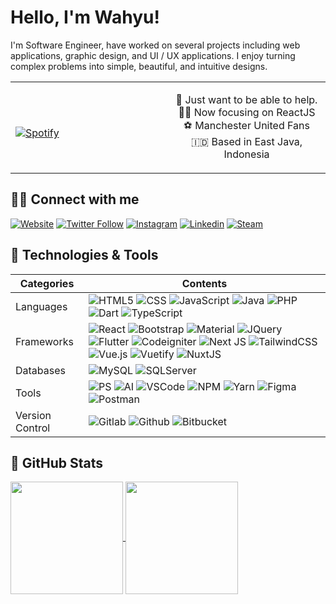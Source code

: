 # Hello, I'm Wahyu!

I'm Software Engineer, have worked on several projects including web applications, graphic design, and UI / UX applications. I enjoy turning complex problems into simple, beautiful, and intuitive designs.

<table width="100%"> 
  <tr>
  <td width="50%">
      
&nbsp; <br> [![Spotify](https://novatorem-git-master.ridiansyah.vercel.app/api/spotify)](https://open.spotify.com/user/wahyuridiansyah)

  </td>
  <td width="50%">
<p align="center">🌱  Just want to be able to help. <br>
👨‍💻  Now focusing on ReactJS <br>
⚽️  Manchester United Fans <br>
🇮🇩  Based in East Java, Indonesia
</p>
  </td>
  </table>

## 🧑‍🚀 Connect with me

[![Website](https://img.shields.io/website?label=ridiansyah.dev&style=for-the-badge&url=https%3A%2F%2Fridiansyah.dev)](https://ridiansyah.dev)
[![Twitter Follow](https://img.shields.io/badge/twitter-%231DA1F2.svg?&style=for-the-badge&logo=twitter&logoColor=white)][twitter]
[![Instagram](https://img.shields.io/badge/instagram-%23E4405F.svg?&style=for-the-badge&logo=instagram&logoColor=white)][instagram]
[![Linkedin](https://img.shields.io/badge/linkedin-%230077B5.svg?&style=for-the-badge&logo=linkedin&logoColor=white)][linkedin]
[![Steam](https://img.shields.io/badge/Steam-%23000000.svg?&style=for-the-badge&logo=steam&logoColor=white)][steam]

## 🔧 Technologies & Tools
| Categories  | Contents |
| --------- | ------------------------------------------------------------------------------------------------------------------------ |
| Languages     | ![HTML5](https://img.shields.io/badge/html5%20-%23E34F26.svg?&style=for-the-badge&logo=html5&logoColor=white) ![CSS](https://img.shields.io/badge/CSS-239120?&style=for-the-badge&logo=css3&logoColor=white) ![JavaScript](https://img.shields.io/badge/JavaScript-F7DF1E?style=for-the-badge&logo=javascript&logoColor=black) ![Java](https://img.shields.io/badge/java-%23ED8B00.svg?&style=for-the-badge&logo=java&logoColor=white) ![PHP](https://img.shields.io/badge/php-%23777BB4.svg?&style=for-the-badge&logo=php&logoColor=white)  ![Dart](https://img.shields.io/badge/dart-%230175C2.svg?&style=for-the-badge&logo=dart&logoColor=white)  ![TypeScript](https://img.shields.io/badge/TypeScript-007ACC?style=for-the-badge&logo=typescript&logoColor=white) |
| Frameworks    | ![React](https://img.shields.io/badge/react%20-%2320232a.svg?&style=for-the-badge&logo=react&logoColor=%2361DAFB) ![Bootstrap](https://img.shields.io/badge/bootstrap%20-%23563D7C.svg?&style=for-the-badge&logo=bootstrap&logoColor=white) ![Material](https://img.shields.io/badge/material%20ui%20-%230081CB.svg?&style=for-the-badge&logo=material-ui&logoColor=white) ![JQuery](https://img.shields.io/badge/jquery%20-%230769AD.svg?&style=for-the-badge&logo=jquery&logoColor=white) ![Flutter](https://img.shields.io/badge/Flutter%20-%2302569B.svg?&style=for-the-badge&logo=Flutter&logoColor=white) ![Codeigniter](https://img.shields.io/badge/codeigniter%20-%23EE4623.svg?&style=for-the-badge&logo=Codeigniter&logoColor=white) ![Next JS](https://img.shields.io/badge/Next-black?style=for-the-badge&logo=next.js&logoColor=white) ![TailwindCSS](https://img.shields.io/badge/tailwindcss-%2338B2AC.svg?style=for-the-badge&logo=tailwind-css&logoColor=white) ![Vue.js](https://img.shields.io/badge/vuejs-%2335495e.svg?style=for-the-badge&logo=vuedotjs&logoColor=%234FC08D) ![Vuetify](https://img.shields.io/badge/Vuetify-1867C0?style=for-the-badge&logo=vuetify&logoColor=AEDDFF) ![NuxtJS](https://img.shields.io/badge/Nuxt-black?style=for-the-badge&logo=nuxt.js&logoColor=white) |
| Databases     | ![MySQL](https://img.shields.io/badge/MySQL-00000F?style=for-the-badge&logo=mysql&logoColor=white) ![SQLServer](https://img.shields.io/badge/SQLServer-B71C1C?style=for-the-badge&logo=microsoft&logoColor=white) |
| Tools         | ![PS](https://img.shields.io/badge/adobe%20photoshop%20-%2331A8FF.svg?&style=for-the-badge&logo=adobe%20photoshop&logoColor=white) ![AI](https://img.shields.io/badge/adobe%20illustrator%20-%23FF9A00.svg?&style=for-the-badge&logo=adobe%20illustrator&logoColor=white) ![VSCode](https://img.shields.io/badge/visual%20studio%20code%20-%23007ACC.svg?&style=for-the-badge&logo=Visual%20Studio%20Code&logoColor=white) ![NPM](https://img.shields.io/badge/NPM-%23000000.svg?style=for-the-badge&logo=npm&logoColor=white) ![Yarn](https://img.shields.io/badge/yarn-%232C8EBB.svg?style=for-the-badge&logo=yarn&logoColor=white) ![Figma](https://img.shields.io/badge/figma-%23F24E1E.svg?style=for-the-badge&logo=figma&logoColor=white) ![Postman](https://img.shields.io/badge/Postman-FF6C37?style=for-the-badge&logo=postman&logoColor=white) |
| Version Control | ![Gitlab](https://img.shields.io/badge/gitlab%20-%23181717.svg?&style=for-the-badge&logo=gitlab&logoColor=white) ![Github](https://img.shields.io/badge/github%20-%23121011.svg?&style=for-the-badge&logo=github&logoColor=white) ![Bitbucket](https://img.shields.io/badge/bitbucket%20-%230047B3.svg?&style=for-the-badge&logo=bitbucket&logoColor=white) |

## 🚀 GitHub Stats

<a href="https://github.com/ridiansyah">
  <img height="180em" align="center" src="https://github-readme-stats.vercel.app/api?username=ridiansyah&show_icons=true&theme=merko&hide_border=true&count_private=true&include_all_commits=true" />
</a>
<a href="https://github.com/ridiansyah">
  <img height="180em" align="center" src="https://github-readme-stats.vercel.app/api/top-langs/?username=ridiansyah&layout=compact&theme=merko&hide_border=true&count_private=true&include_all_commits=true" />
  </a>

[website]: https://ridiansyah.dev
[twitter]: https://twitter.com/w_ridiansyah
[instagram]: https://instagram.com/w.ridiansyah
[linkedin]: https://linkedin.com/in/wahyuridiansyah
[steam]: https://steamcommunity.com/id/ridiansyah

